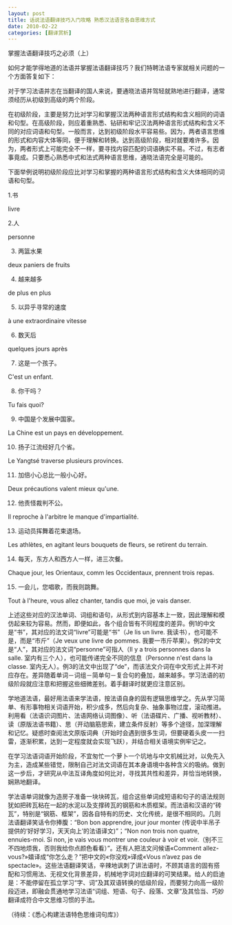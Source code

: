 ```yaml
---
layout: post
title: 话说法语翻译技巧入门攻略 熟悉汉法语言各自思维方式
date: 2010-02-22
categories: [翻译赏析]  
---
```


掌握法语翻译技巧之必须（上）



如何才能学得地道的法语并掌握法语翻译技巧？我们特聘法语专家就相关问题的一个方面答复如下：

对于学习法语并志在当翻译的国人来说，要通晓法语并驾轻就熟地进行翻译，通常须经历从初级到高级的两个阶段。

在初级阶段，主要是努力比对学习和掌握汉法两种语言形式结构和含义相同的词语和句型。在高级阶段，则应着重熟悉、钻研和牢记汉法两种语言形式结构和含义不同的对应词语和句型。一般而言，达到初级阶段水平容易些。因为，两者语言思维的形式和内容大体等同，便于理解和转换。达到高级阶段，相对就要难许多。因为，两者形式上可能完全不一样，要寻找内容匹配的词语确实不易。不过，有志者事竟成。只要悉心熟悉中式和法式两种语言思维，通晓法语完全是可能的。

下面举例说明初级阶段应比对学习和掌握的两种语言形式结构和含义大体相同的词语和句型。

1.书

livre

2.人

personne

3. 两篮水果

deux paniers de fruits

4. 越来越多

de plus en plus

5. 以异乎寻常的速度

à une extraordinaire vitesse

6. 数天后

quelques jours après

7. 这是一个孩子。

C'est un enfant.

8. 你干吗？

Tu fais quoi?

9. 中国是个发展中国家。

La Chine est un pays en développement.

10. 扬子江流经好几个省。

Le Yangtsé traverse plusieurs provinces.

11. 加倍小心总比一般小心好。

Deux précautions valent mieux qu'une.

12. 他责怪裁判不公。

Il reproche à l'arbitre le manque d'impartialité.

13. 运动员挥舞着花束退场。

Les athlètes, en agitant leurs bouquets de fleurs, se retirent du terrain.

14. 每天，东方人和西方人一样，进三次餐。

Chaque jour, les Orientaux, comm les Occidentaux, prennent trois repas.

15. 一会儿，您唱歌，而我则跳舞。

Tout à l'heure, vous allez chanter, tandis que moi, je vais danser.

上述这些对应的汉法单词、词组和语句，从形式到内容基本上一致，因此理解和模仿起来较为容易。然而，即便如此，各个组合皆有不同程度的差异。例1的中文是“书”，其对应的法文词“livre”可能是“书”（Je lis un livre. 我读书），也可能不是，而是“市斤”（Je veux une livre de pommes. 我要一市斤苹果）。例2的中文是“人”，其对应的法文词“personne”可指人（Il y a trois personnes dans la salle. 室内有三个人），也可能传递完全不同的信息（Personne n'est dans la classe. 室内无人）。例3的法文中出现了“de”，而该法文介词在中文形式上并不对应存在。差异随着单词－词组－简单句－复合句的叠加，越来越多。学习法语的初级阶段就应注意和把握这些细微差别。着手翻译时就更应注意区别。

学地道法语，最好用法语来学法语，按法语自身的固有逻辑思维学之。先从学习简单、有形事物相关词语开始，积少成多，然后向复杂、抽象事物过度，滚动推进。利用看（法语识词图片、法语网络认词图像）、听（法语碟片、广播、视听教材）、读（原版法语书籍）、思（开动脑筋思索，建立条件反射）等多个途径，加深理解和记忆。疑惑时查阅法文原版词典（开始时会遇到很多生词，但要硬着头皮一一扫雷，逐渐积累，达到一定程度就会实现飞跃），并结合相关语境实例牢记之。

在学习法语词语开始阶段，不宜匆忙一个萝卜一个坑地与中文机械比对，以免先入为主，造成某些错觉，限制自己对法文词语在其本身语境中各种含义的吸纳。做到这一步后，才研究从中法互译角度如何比对，寻找其共性和差异，并恰当地转换，娴熟地翻译。

学法语单词就像为造房子准备一块块砖瓦，组合这些单词成短语和句子的语法规则犹如把砖瓦粘在一起的水泥以及支撑砖瓦的钢筋和木质框架。而法语和汉语的“砖瓦”，特别是“钢筋、框架”，因各自特有的历史、文化传统，是很不相同的。几则法语翻译笑话令你捧腹：“Bon bon apprendre, jour jour monter (传说中半吊子提供的‘好好学习，天天向上’的法语译文)”；“Non non trois non quatre, ennuies-moi. Si non, je vais vous montrer une couleur à voir et voir.（别不三不四地烦我，否则我给你点颜色看看）”。还有人把法文问候语«Comment allez-vous?»嬉译成“你怎么走？”把中文的«你没戏»译成«Vous n’avez pas de spectacle»。这些法语翻译笑话，辛辣地讽刺了讲法语时，不顾其语言的固有搭配和习惯用法、无视文化背景差异，机械地字词对应翻译的可笑结果。给人的启迪是：不能停留在孤立学习“字、词”及其双语转换的低级阶段，而要努力向高一级阶段迈进，即融会贯通地学习法语“词组、短语、句子、段落、文章”及其恰当、巧妙翻译成符合中文思维习惯的手法。

（待续：《悉心构建法语特色思维词句库》）
